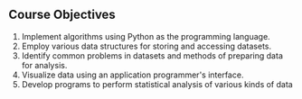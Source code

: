 ## Course Objectives

1. Implement algorithms using Python as the programming language.
2. Employ various data structures for storing and accessing datasets.
3. Identify common problems in datasets and methods of preparing data for analysis.
4. Visualize data using an application programmer's interface.
5. Develop programs to perform statistical analysis of various kinds of data
